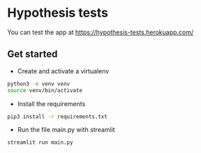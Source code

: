 # Hypothesis tests

You can test the app at https://hypothesis-tests.herokuapp.com/

## Get started

- Create and activate a virtualenv
```sh
python3 -m venv venv
source venv/bin/activate
```

- Install the requirements
```sh
pip3 install -r requirements.txt
```

- Run the file main.py with streamlit
```sh
streamlit run main.py
```
